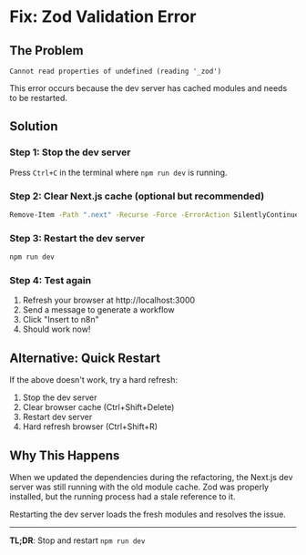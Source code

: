 # Fix: Zod Validation Error

## The Problem

```
Cannot read properties of undefined (reading '_zod')
```

This error occurs because the dev server has cached modules and needs to be restarted.

## Solution

### Step 1: Stop the dev server

Press `Ctrl+C` in the terminal where `npm run dev` is running.

### Step 2: Clear Next.js cache (optional but recommended)

```bash
Remove-Item -Path ".next" -Recurse -Force -ErrorAction SilentlyContinue
```

### Step 3: Restart the dev server

```bash
npm run dev
```

### Step 4: Test again

1. Refresh your browser at http://localhost:3000
2. Send a message to generate a workflow
3. Click "Insert to n8n"
4. Should work now!

## Alternative: Quick Restart

If the above doesn't work, try a hard refresh:

1. Stop the dev server
2. Clear browser cache (Ctrl+Shift+Delete)
3. Restart dev server
4. Hard refresh browser (Ctrl+Shift+R)

## Why This Happens

When we updated the dependencies during the refactoring, the Next.js dev server was still running with the old module cache. Zod was properly installed, but the running process had a stale reference to it.

Restarting the dev server loads the fresh modules and resolves the issue.

---

**TL;DR**: Stop and restart `npm run dev`
